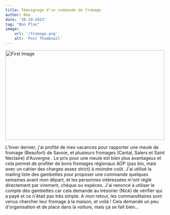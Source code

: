 ```yaml
---
title: Témoignage d'un commande de fromage
author: Béa
date: '20-10-2023'
tag: "Bon Plan"
image:
    url: '/fromage.png'
    alt: 'Post Thumbnail'
---
```


<div class="center">
  <img class="pro-img" width="500px" height="281" src="/fromage.png" alt="First Image" />
</div>

L'hiver dernier, j'ai profité de mes vacances pour rapporter une meule de fromage (Beaufort) de Savoie, et plusieurs fromages (Cantal, Salers et Saint Nectaire) d'Auvergne . Le prix pour une meule est bien plus avantageux et cela permet de profiter de bons fromages régionaux AOP (pas bio, mais avec un cahier des charges assez strict) à moindre coût.
J'ai utilisé la mailing liste des gambettes pour proposer une commande quelques semaines avant mon départ, et les personnes intéressées m'ont réglé directement par virement, chèque ou espèces. J'ai renoncé à utiliser le compte des gambettes car cela demande au trésorier (Nick) de vérifier qui a payé et ce n'était pas très simple.
A mon retour, les commanditaires sont venus chercher leur fromage à la maison, et voilà !
Cela demande un peu d'organisation et de place dans la voiture, mais ça se fait bien...
